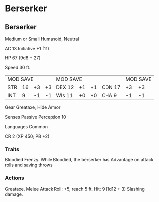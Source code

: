 # Berserker

## Berserker

Medium or Small Humanoid, Neutral

AC 13 Initiative +1 (11)

HP 67 (9d8 + 27)

Speed 30 ft.

<table><tr><td colspan="4">MOD SAVE</td><td colspan="4">MOD SAVE</td><td colspan="3">MOD SAVE</td></tr><tr><td>STR</td><td>16</td><td>+3</td><td>+3</td><td>DEX 12</td><td>+1</td><td>+1</td><td>CON 17</td><td>+3</td><td>+3</td><td></td></tr><tr><td>INT</td><td>9</td><td>-1</td><td>-1</td><td>WIs 11</td><td>+0</td><td>+0</td><td>CHA 9</td><td>-1</td><td>-1</td><td></td></tr></table>

Gear Greataxe, Hide Armor

Senses Passive Perception 10

Languages Common

CR 2 (XP 450; PB +2)

### Traits

Bloodied Frenzy. While Bloodied, the berserker has Advantage on attack rolls and saving throws.

### Actions

Greataxe. Melee Attack Roll: +5, reach 5 ft. Hit: 9 (1d12 + 3) Slashing damage.
